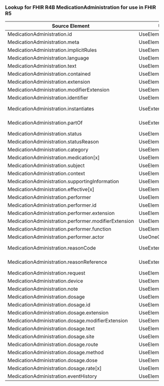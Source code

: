 ### Lookup for FHIR R4B MedicationAdministration for use in FHIR R5

| Source Element | Usage | Target |
| -------------- | ----- | ------ |
| MedicationAdministration.id | UseElementSameName | MedicationAdministration.id |
| MedicationAdministration.meta | UseElementSameName | MedicationAdministration.meta |
| MedicationAdministration.implicitRules | UseElementSameName | MedicationAdministration.implicitRules |
| MedicationAdministration.language | UseElementSameName | MedicationAdministration.language |
| MedicationAdministration.text | UseElementSameName | MedicationAdministration.text |
| MedicationAdministration.contained | UseElementSameName | MedicationAdministration.contained |
| MedicationAdministration.extension | UseElementSameName | MedicationAdministration.extension |
| MedicationAdministration.modifierExtension | UseElementSameName | MedicationAdministration.modifierExtension |
| MedicationAdministration.identifier | UseElementSameName | MedicationAdministration.identifier |
| MedicationAdministration.instantiates | UseExtension | http://hl7.org/fhir/4.3/StructureDefinition/extension-MedicationAdministration.instantiates |
| MedicationAdministration.partOf | UseExtension | http://hl7.org/fhir/4.3/StructureDefinition/extension-MedicationAdministration.partOf |
| MedicationAdministration.status | UseElementSameName | MedicationAdministration.status |
| MedicationAdministration.statusReason | UseElementSameName | MedicationAdministration.statusReason |
| MedicationAdministration.category | UseElementSameName | MedicationAdministration.category |
| MedicationAdministration.medication[x] | UseElementRenamed | MedicationAdministration.medication |
| MedicationAdministration.subject | UseElementSameName | MedicationAdministration.subject |
| MedicationAdministration.context | UseElementRenamed | MedicationAdministration.encounter |
| MedicationAdministration.supportingInformation | UseElementSameName | MedicationAdministration.supportingInformation |
| MedicationAdministration.effective[x] | UseElementRenamed | MedicationAdministration.occurence[x] |
| MedicationAdministration.performer | UseElementSameName | MedicationAdministration.performer |
| MedicationAdministration.performer.id | UseElementSameName | MedicationAdministration.performer.id |
| MedicationAdministration.performer.extension | UseElementSameName | MedicationAdministration.performer.extension |
| MedicationAdministration.performer.modifierExtension | UseElementSameName | MedicationAdministration.performer.modifierExtension |
| MedicationAdministration.performer.function | UseElementSameName | MedicationAdministration.performer.function |
| MedicationAdministration.performer.actor | UseOneOfElements | MedicationAdministration.performer.actor,MedicationAdministration.performer.actor |
| MedicationAdministration.reasonCode | UseExtension | http://hl7.org/fhir/4.3/StructureDefinition/extension-MedicationAdministration.reasonCode |
| MedicationAdministration.reasonReference | UseExtension | http://hl7.org/fhir/4.3/StructureDefinition/extension-MedicationAdministration.reasonReference |
| MedicationAdministration.request | UseElementSameName | MedicationAdministration.request |
| MedicationAdministration.device | UseElementSameName | MedicationAdministration.device |
| MedicationAdministration.note | UseElementSameName | MedicationAdministration.note |
| MedicationAdministration.dosage | UseElementSameName | MedicationAdministration.dosage |
| MedicationAdministration.dosage.id | UseElementSameName | MedicationAdministration.dosage.id |
| MedicationAdministration.dosage.extension | UseElementSameName | MedicationAdministration.dosage.extension |
| MedicationAdministration.dosage.modifierExtension | UseElementSameName | MedicationAdministration.dosage.modifierExtension |
| MedicationAdministration.dosage.text | UseElementSameName | MedicationAdministration.dosage.text |
| MedicationAdministration.dosage.site | UseElementSameName | MedicationAdministration.dosage.site |
| MedicationAdministration.dosage.route | UseElementSameName | MedicationAdministration.dosage.route |
| MedicationAdministration.dosage.method | UseElementSameName | MedicationAdministration.dosage.method |
| MedicationAdministration.dosage.dose | UseElementSameName | MedicationAdministration.dosage.dose |
| MedicationAdministration.dosage.rate[x] | UseElementSameName | MedicationAdministration.dosage.rate[x] |
| MedicationAdministration.eventHistory | UseElementSameName | MedicationAdministration.eventHistory |
